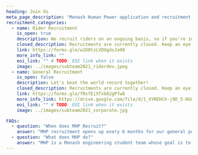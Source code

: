 ```yaml
---
heading: Join Us
meta_page_description: "Monash Human Power application and recruitment page"
recruitment_categories:
  - name: Rider Recruitment
    is_open: true
    description: We recruit riders on an ongoing basis, so if you're interested hit the apply button now!
    closed_description: Recruitments are currently closed. Keep an eye out on our socials!
    link: https://forms.gle/w1D8tzLVDUgdsJa98
    more_info_link: ""
    eoi_link: "" # TODO: EOI link when it exists
    image: ../images/subteam2021_riderdev.jpeg
  - name: General Recruitment
    is_open: false
    description: Let's beat the world record together!
    closed_description: Recruitments are currently closed. Keep an eye out on our socials!
    link: https://forms.gle/fRsfEiXTxbA2gPfw8
    more_info_link: https://drive.google.com/file/d/1_XYREHCh-j9D_5-NSQZdt8gWla-9d5Bf/view
    eoi_link: "" # TODO: EOI link when it exists
    image: ../images/subteam2021_corporate.jpg

FAQs:
  - question: "When does MHP Recruit?"
    answer: "MHP recruitment opens up every 6 months for our general positions. Rider recruitment is done on an ongoing basis and is open all year round. Be sure to check our social media and this website for updates."
  - question: "What does MHP do?"
    answer: "MHP is a Monash engineering student team whose goal is to produce the fastest human powered vehicle in the world."
---
```

